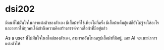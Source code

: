 # dsi202
มีคนที่ไม่มั่นใจในการแต่งตัวของตัวเอง มีเสื้อผ้าที่ใช้เพียงไม่กี่ครั้ง มีเสื้อผ้าเต็มตู้แต่ก็ยังไม่รู้จะใส่อะไร และอยากให้ทุกคนได้เข้าถึงความคิดสร้างสรรค์จากเสื้อผ้าที่มีอยู่แล้ว

As a user ที่ไม่มั่นใจในสไตล์ของตัวเอง, สามารถอัพโหลดรูปเสื้อผ้าที่มีอยู่, และ AI จะแนะนำการแต่งตัวให้
